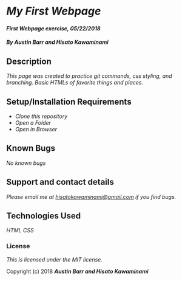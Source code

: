 # _My First Webpage_

#### _First Webpage exercise, 05/22/2018_

#### _**By Austin Barr and Hisato Kawaminami**_

## Description

_This page was created to practice git commands, css styling, and branching. Basic HTMLs of favorite things and places._

## Setup/Installation Requirements

* _Clone this repository_
* _Open a Folder_
* _Open in Browser_


## Known Bugs

_No known bugs_

## Support and contact details

_Please email me at hisatokawaminami@gmail.com if you find bugs._

## Technologies Used

_HTML_
_CSS_

### License

*This is licensed under the MIT license.*

Copyright (c) 2018 **_Austin Barr and Hisato Kawaminami_**
